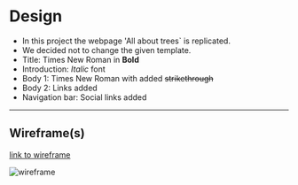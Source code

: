 # Design

<!-- give an overview of your project's design -->
<!-- describe the reasoning behind your group's design and wireframe -->
<!-- include other centralized decisions like fonts, palates, ... -->

- In this project the webpage 'All about trees` is replicated.
- We decided not to change the given template.
- Title: Times New Roman in **Bold**
- Introduction: _Italic_ font
- Body 1: Times New Roman with added ~~strikethrough~~
- Body 2: Links added
- Navigation bar: Social links added

---

## Wireframe(s)

<!-- provide a link to your wireframe documenting on Figma, or wherever it is -->

[link to wireframe](https://excalidraw.com/#json=l54yLbo1p7Tuwa7pP-1nx,Hjs7As7N90L1uJXir5Vg7A)

![wireframe](./wireframe.svg)
